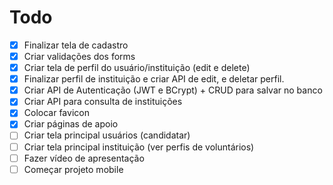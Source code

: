 # Todo
- [X] Finalizar tela de cadastro
- [X] Criar validações dos forms
- [X] Criar tela de perfil do usuário/instituição (edit e delete)
- [X] Finalizar perfil de instituição e criar API de edit, e deletar perfil. 
- [X] Criar API de Autenticação (JWT e BCrypt) + CRUD para salvar no banco
- [X] Criar API para consulta de instituições
- [X] Colocar favicon
- [X] Criar páginas de apoio
- [ ] Criar tela principal usuários (candidatar)
- [ ] Criar tela principal instituição (ver perfis de voluntários)
- [ ] Fazer vídeo de apresentação
- [ ] Começar projeto mobile
